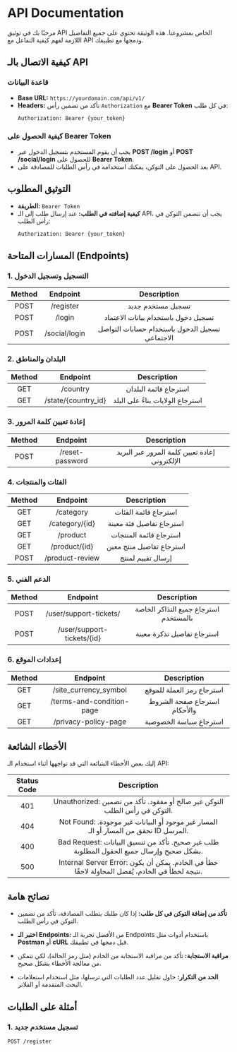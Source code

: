 # API Documentation

مرحبًا بك في توثيق API الخاص بمشروعنا. هذه الوثيقة تحتوي على جميع التفاصيل اللازمة لفهم كيفية التفاعل مع API ودمجها مع تطبيقك.

## كيفية الاتصال بالـ API

### قاعدة البيانات
- **Base URL:** `https://yourdomain.com/api/v1/`
- **Headers:** تأكد من تضمين رأس `Authorization` مع **Bearer Token** في كل طلب:
    ```bash
    Authorization: Bearer {your_token}
    ```
  
### كيفية الحصول على Bearer Token
- يجب أن يقوم المستخدم بتسجيل الدخول عبر **POST /login** أو **POST /social/login** للحصول على **Bearer Token**.
- بعد الحصول على التوكن، يمكنك استخدامه في رأس الطلبات للمصادقة على API.

## التوثيق المطلوب

- **الطريقة:** `Bearer Token`
- **كيفية إضافته في الطلب:** 
    عند إرسال طلب إلى الـ API، يجب أن تتضمن التوكن في رأس الطلب:
    ```bash
    Authorization: Bearer {your_token}
    ```

## المسارات المتاحة (Endpoints)

### 1. **التسجيل وتسجيل الدخول**
| Method | Endpoint | Description |
|:------:|:--------:|:-----------:|
| POST | /register | تسجيل مستخدم جديد |
| POST | /login | تسجيل دخول باستخدام بيانات الاعتماد |
| POST | /social/login | تسجيل الدخول باستخدام حسابات التواصل الاجتماعي |

### 2. **البلدان والمناطق**
| Method | Endpoint | Description |
|:------:|:--------:|:-----------:|
| GET | /country | استرجاع قائمة البلدان |
| GET | /state/{country_id} | استرجاع الولايات بناءً على البلد |

### 3. **إعادة تعيين كلمة المرور**
| Method | Endpoint | Description |
|:------:|:--------:|:-----------:|
| POST | /reset-password | إعادة تعيين كلمة المرور عبر البريد الإلكتروني |

### 4. **الفئات والمنتجات**
| Method | Endpoint | Description |
|:------:|:--------:|:-----------:|
| GET | /category | استرجاع قائمة الفئات |
| GET | /category/{id} | استرجاع تفاصيل فئة معينة |
| GET | /product | استرجاع قائمة المنتجات |
| GET | /product/{id} | استرجاع تفاصيل منتج معين |
| POST | /product-review | إرسال تقييم لمنتج |

### 5. **الدعم الفني**
| Method | Endpoint | Description |
|:------:|:--------:|:-----------:|
| POST | /user/support-tickets/ | استرجاع جميع التذاكر الخاصة بالمستخدم |
| POST | /user/support-tickets/{id} | استرجاع تفاصيل تذكرة معينة |

### 6. **إعدادات الموقع**
| Method | Endpoint | Description |
|:------:|:--------:|:-----------:|
| GET | /site_currency_symbol | استرجاع رمز العملة للموقع |
| GET | /terms-and-condition-page | استرجاع صفحة الشروط والأحكام |
| GET | /privacy-policy-page | استرجاع سياسة الخصوصية |

## الأخطاء الشائعة

إليك بعض الأخطاء الشائعة التي قد تواجهها أثناء استخدام الـ API:

| Status Code | Description |
|:------------:|:-----------:|
| 401 | Unauthorized: التوكن غير صالح أو مفقود. تأكد من تضمين التوكن في رأس الطلب. |
| 404 | Not Found: المسار غير موجود أو البيانات غير موجودة. تحقق من المسار أو الـ ID المرسل. |
| 400 | Bad Request: طلب غير صحيح. تأكد من تنسيق البيانات بشكل صحيح وإرسال جميع الحقول المطلوبة. |
| 500 | Internal Server Error: خطأ في الخادم. يمكن أن يكون نتيجة لخطأ في الخادم، يُفضل المحاولة لاحقًا. |

## نصائح هامة

- **تأكد من إضافة التوكن في كل طلب:** إذا كان طلبك يتطلب المصادقة، تأكد من تضمين التوكن في رأس الطلب.
  
- **اختبر الـ Endpoints:** من الأفضل تجربة الـ Endpoints باستخدام أدوات مثل **Postman** أو **cURL** قبل دمجها في تطبيقك.

- **مراقبة الاستجابة:** تأكد من مراقبة الاستجابة من الخادم (مثل رمز الحالة)، لكي تتمكن من معالجة الأخطاء بشكل صحيح.

- **الحد من التكرار:** حاول تقليل عدد الطلبات التي ترسلها، مثل استخدام استعلامات البحث المتقدمة أو الفلاتر.

## أمثلة على الطلبات

### 1. **تسجيل مستخدم جديد**
```bash
POST /register
